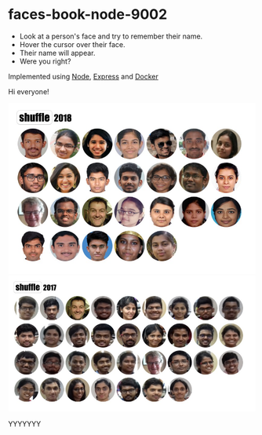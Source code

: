 # faces-book-node-9002
- Look at a person's face and try to remember their name.
- Hover the cursor over their face.
- Their name will appear.
- Were you right?

Implemented using
[Node](https://nodejs.org/en/),
[Express](https://expressjs.com/) and
[Docker](https://www.docker.com/)

Hi everyone!

![screenshot-2018](/img/faces-book-2018.jpg)
![screenshot-2017](/img/faces-book-2017.jpg)

YYYYYYY